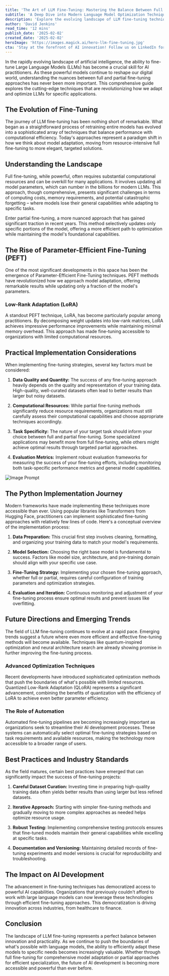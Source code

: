 ```yaml
---
title: 'The Art of LLM Fine-Tuning: Mastering the Balance Between Full and Partial Approaches'
subtitle: 'A Deep Dive into Modern Language Model Optimization Techniques'
description: 'Explore the evolving landscape of LLM fine-tuning techniques, from full model retraining to efficient partial approaches. Learn how modern methods like Parameter-Efficient Fine-Tuning (PEFT) and Low-Rank Adaptation (LoRA) are making advanced AI capabilities more accessible while maintaining model performance.'
author: 'David Jenkins'
read_time: '12 mins'
publish_date: '2025-02-02'
created_date: '2025-02-02'
heroImage: 'https://images.magick.ai/hero-llm-fine-tuning.jpg'
cta: 'Stay at the forefront of AI innovation! Follow us on LinkedIn for regular updates on LLM fine-tuning techniques, practical implementation guides, and emerging trends in AI development.'
---
```


In the rapidly evolving landscape of artificial intelligence, the ability to fine-tune Large Language Models (LLMs) has become a crucial skill for AI practitioners. As these powerful models continue to reshape our digital world, understanding the nuances between full and partial fine-tuning approaches has never been more important. This comprehensive guide explores the cutting-edge techniques that are revolutionizing how we adapt and optimize LLMs for specific applications.

## The Evolution of Fine-Tuning

The journey of LLM fine-tuning has been nothing short of remarkable. What began as a straightforward process of retraining entire models has evolved into a sophisticated array of techniques that balance performance with computational efficiency. Today's approaches represent a paradigm shift in how we think about model adaptation, moving from resource-intensive full fine-tuning to more elegant, targeted solutions.

## Understanding the Landscape

Full fine-tuning, while powerful, often requires substantial computational resources and can be overkill for many applications. It involves updating all model parameters, which can number in the billions for modern LLMs. This approach, though comprehensive, presents significant challenges in terms of computing costs, memory requirements, and potential catastrophic forgetting – where models lose their general capabilities while adapting to specific tasks.

Enter partial fine-tuning, a more nuanced approach that has gained significant traction in recent years. This method selectively updates only specific portions of the model, offering a more efficient path to optimization while maintaining the model's foundational capabilities.

## The Rise of Parameter-Efficient Fine-Tuning (PEFT)

One of the most significant developments in this space has been the emergence of Parameter-Efficient Fine-Tuning techniques. PEFT methods have revolutionized how we approach model adaptation, offering remarkable results while updating only a fraction of the model's parameters.

### Low-Rank Adaptation (LoRA)

A standout PEFT technique, LoRA, has become particularly popular among practitioners. By decomposing weight updates into low-rank matrices, LoRA achieves impressive performance improvements while maintaining minimal memory overhead. This approach has made fine-tuning accessible to organizations with limited computational resources.

## Practical Implementation Considerations

When implementing fine-tuning strategies, several key factors must be considered:

1. **Data Quality and Quantity:** The success of any fine-tuning approach heavily depends on the quality and representation of your training data. High-quality, well-curated datasets often lead to better results than larger but noisy datasets.

2. **Computational Resources:** While partial fine-tuning methods significantly reduce resource requirements, organizations must still carefully assess their computational capabilities and choose appropriate techniques accordingly.

3. **Task Specificity:** The nature of your target task should inform your choice between full and partial fine-tuning. Some specialized applications may benefit more from full fine-tuning, while others might achieve optimal results through targeted partial approaches.

4. **Evaluation Metrics:** Implement robust evaluation frameworks for measuring the success of your fine-tuning efforts, including monitoring both task-specific performance metrics and general model capabilities.

![Image Prompt](https://i.magick.ai/generated_img_placeholder.jpg)

## The Python Implementation Journey

Modern frameworks have made implementing these techniques more accessible than ever. Using popular libraries like Transformers from Hugging Face, practitioners can implement sophisticated fine-tuning approaches with relatively few lines of code. Here's a conceptual overview of the implementation process:

1. **Data Preparation:** This crucial first step involves cleaning, formatting, and organizing your training data to match your model's requirements.

2. **Model Selection:** Choosing the right base model is fundamental to success. Factors like model size, architecture, and pre-training domain should align with your specific use case.

3. **Fine-Tuning Strategy:** Implementing your chosen fine-tuning approach, whether full or partial, requires careful configuration of training parameters and optimization strategies.

4. **Evaluation and Iteration:** Continuous monitoring and adjustment of your fine-tuning process ensure optimal results and prevent issues like overfitting.

## Future Directions and Emerging Trends

The field of LLM fine-tuning continues to evolve at a rapid pace. Emerging trends suggest a future where even more efficient and effective fine-tuning methods will become available. Techniques like quantum-inspired optimization and neural architecture search are already showing promise in further improving the fine-tuning process.

### Advanced Optimization Techniques

Recent developments have introduced sophisticated optimization methods that push the boundaries of what's possible with limited resources. Quantized Low-Rank Adaptation (QLoRA) represents a significant advancement, combining the benefits of quantization with the efficiency of LoRA to achieve even better parameter efficiency.

### The Role of Automation

Automated fine-tuning pipelines are becoming increasingly important as organizations seek to streamline their AI development processes. These systems can automatically select optimal fine-tuning strategies based on task requirements and available resources, making the technology more accessible to a broader range of users.

## Best Practices and Industry Standards

As the field matures, certain best practices have emerged that can significantly impact the success of fine-tuning projects:

1. **Careful Dataset Curation:** Investing time in preparing high-quality training data often yields better results than using larger but less refined datasets.

2. **Iterative Approach:** Starting with simpler fine-tuning methods and gradually moving to more complex approaches as needed helps optimize resource usage.

3. **Robust Testing:** Implementing comprehensive testing protocols ensures that fine-tuned models maintain their general capabilities while excelling at specific tasks.

4. **Documentation and Versioning:** Maintaining detailed records of fine-tuning experiments and model versions is crucial for reproducibility and troubleshooting.

## The Impact on AI Development

The advancement in fine-tuning techniques has democratized access to powerful AI capabilities. Organizations that previously couldn't afford to work with large language models can now leverage these technologies through efficient fine-tuning approaches. This democratization is driving innovation across industries, from healthcare to finance.

## Conclusion

The landscape of LLM fine-tuning represents a perfect balance between innovation and practicality. As we continue to push the boundaries of what's possible with language models, the ability to efficiently adapt these models to specific needs becomes increasingly valuable. Whether through full fine-tuning for comprehensive model adaptation or partial approaches for efficient specialization, the future of AI development is becoming more accessible and powerful than ever before.